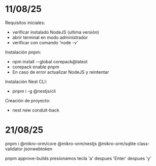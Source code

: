 # 11/08/25

Requisitos iniciales:
- verificar instalado NodeJS (ultima versión)
- abrir terminal en modo administrador
- verificar con comando 'node -v'

Instalación pnpm:
- npm install --global corepack@latest
- corepack enable pnpm
- En caso de error actualizar NodeJS y reintentar

Instalación Nest CLI:
- pnpm i -g @nestjs/cli

Creación de proyecto:
- nest new conduit-back

# 21/08/25

pnpm i @mikro-orm/core @mikro-orm/nestjs @mikro-orm/sqlite class-validator jsonwebtoken

pnpm approve-builds
    presionamos tecla 'a' despues 'Enter' despues 'y'